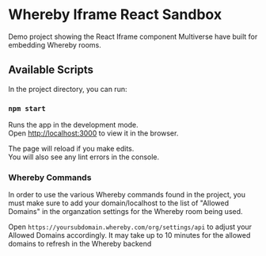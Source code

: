 # Whereby Iframe React Sandbox

Demo project showing the React Iframe component Multiverse have built for embedding Whereby rooms.

## Available Scripts

In the project directory, you can run:

### `npm start`

Runs the app in the development mode.\
Open [http://localhost:3000](http://localhost:3000) to view it in the browser.

The page will reload if you make edits.\
You will also see any lint errors in the console.

### Whereby Commands

In order to use the various Whereby commands found in the project, you must make sure to add your domain/localhost to the list of "Allowed Domains" in the organzation settings for the Whereby room being used.

Open `https://yoursubdomain.whereby.com/org/settings/api` to adjust your Allowed Domains accordingly. It may take up to 10 minutes for the allowed domains to refresh in the Whereby backend